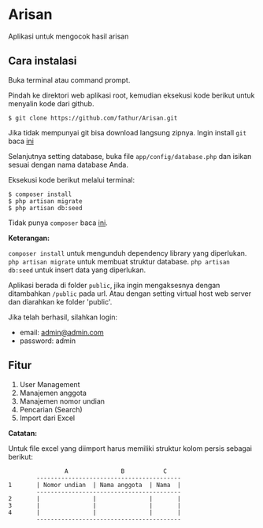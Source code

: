 # Arisan


Aplikasi untuk mengocok hasil arisan

## Cara instalasi

Buka terminal atau command prompt.

Pindah ke direktori web aplikasi root, kemudian eksekusi kode berikut untuk menyalin kode dari github.

```
$ git clone https://github.com/fathur/Arisan.git
```

Jika tidak mempunyai git bisa download langsung zipnya. Ingin install `git` baca [ini](http://git-scm.com/book/en/v2/Getting-Started-Installing-Git)

Selanjutnya setting database, buka file `app/config/database.php` dan isikan sesuai dengan nama database Anda.

Eksekusi kode berikut melalui terminal:

```
$ composer install
$ php artisan migrate
$ php artisan db:seed
```

Tidak punya `composer` baca [ini](https://getcomposer.org/download/).

**Keterangan:**

`composer install` untuk mengunduh dependency library yang diperlukan. `php artisan migrate` untuk membuat struktur database. `php artisan db:seed` untuk insert data yang diperlukan.

Aplikasi berada di folder `public`, jika ingin mengaksesnya dengan ditambahkan `/public` pada url. Atau dengan setting virtual host web server dan diarahkan ke folder 'public'.

Jika telah berhasil, silahkan login:

- email: admin@admin.com
- password: admin

## Fitur

1. User Management
2. Manajemen anggota
3. Manajemen nomor undian
4. Pencarian (Search)
5. Import dari Excel


__Catatan:__

Untuk file excel yang diimport harus memiliki struktur kolom persis sebagai berikut:

					A 				B 			C
			-----------------------------------------
	1		| Nomor undian 	| Nama anggota 	| Nama 	|
			-----------------------------------------
	2		|				|				|		|
	3		|				|				|		|
	4		|				|				|		|
			-----------------------------------------
